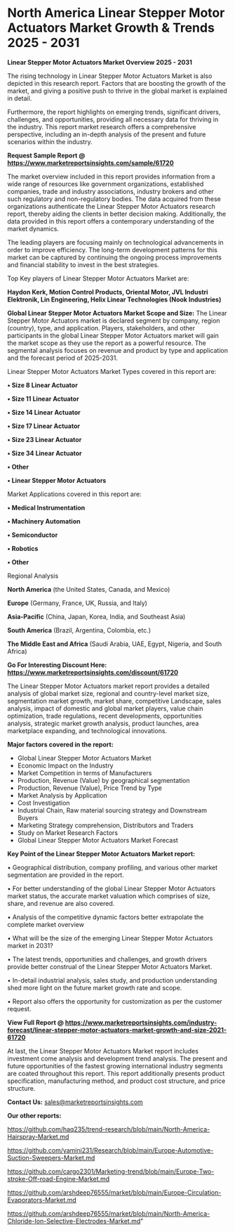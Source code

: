 # North America Linear Stepper Motor Actuators Market Growth & Trends 2025 - 2031

<Strong> Linear Stepper Motor Actuators Market Overview 2025 - 2031</strong>

The rising technology in Linear Stepper Motor Actuators Market is also depicted in this research report. Factors that are boosting the growth of the market, and giving a positive push to thrive in the global market is explained in detail.

Furthermore, the report highlights on emerging trends, significant drivers, challenges, and opportunities, providing all necessary data for thriving in the industry. This report market research offers a comprehensive perspective, including an in-depth analysis of the present and future scenarios within the industry.

<strong>Request Sample Report @ <a href=https://www.marketreportsinsights.com/sample/61720>https://www.marketreportsinsights.com/sample/61720</a></strong>

The market overview included in this report provides information from a wide range of resources like government organizations, established companies, trade and industry associations, industry brokers and other such regulatory and non-regulatory bodies. The data acquired from these organizations authenticate the Linear Stepper Motor Actuators research report, thereby aiding the clients in better decision making. Additionally, the data provided in this report offers a contemporary understanding of the market dynamics.

The leading players are focusing mainly on technological advancements in order to improve efficiency. The long-term development patterns for this market can be captured by continuing the ongoing process improvements and financial stability to invest in the best strategies.

Top Key players of Linear Stepper Motor Actuators Market are:

<strong>Haydon Kerk, Motion Control Products, Oriental Motor, JVL Industri Elektronik, Lin Engineering, Helix Linear Technologies (Nook Industries)</strong>

<strong><b>Global Linear Stepper Motor Actuators Market Scope and Size:</b></strong>
The Linear Stepper Motor Actuators market is declared segment by company, region (country), type, and application. Players, stakeholders, and other participants in the global Linear Stepper Motor Actuators market will gain the market scope as they use the report as a powerful resource. The segmental analysis focuses on revenue and product by type and application and the forecast period of 2025-2031.

Linear Stepper Motor Actuators Market Types covered in this report are:

<strong>• Size 8 Linear Actuator

• Size 11 Linear Actuator

• Size 14 Linear Actuator

• Size 17 Linear Actuator

• Size 23 Linear Actuator

• Size 34 Linear Actuator

• Other

• Linear Stepper Motor Actuators</strong>

Market Applications covered in this report are:

<strong>• Medical Instrumentation

• Machinery Automation

• Semiconductor

• Robotics

• Other</strong> 

Regional Analysis

<strong>North America</strong> (the United States, Canada, and Mexico)

<strong>Europe</strong> (Germany, France, UK, Russia, and Italy)

<strong>Asia-Pacific</strong> (China, Japan, Korea, India, and Southeast Asia)

<strong>South America</strong> (Brazil, Argentina, Colombia, etc.)

<strong>The Middle East and Africa</strong> (Saudi Arabia, UAE, Egypt, Nigeria, and South Africa)

<strong>Go For Interesting Discount Here: <a href=https://www.marketreportsinsights.com/discount/61720>https://www.marketreportsinsights.com/discount/61720</a></strong>

The Linear Stepper Motor Actuators market report provides a detailed analysis of global market size, regional and country-level market size, segmentation market growth, market share, competitive Landscape, sales analysis, impact of domestic and global market players, value chain optimization, trade regulations, recent developments, opportunities analysis, strategic market growth analysis, product launches, area marketplace expanding, and technological innovations.

<strong><b>Major factors covered in the report:</b></strong>
<ul>
  <li>Global Linear Stepper Motor Actuators Market </li>
  <li>Economic Impact on the Industry</li>
  <li>Market Competition in terms of Manufacturers</li>
  <li>Production, Revenue (Value) by geographical segmentation</li>
  <li>Production, Revenue (Value), Price Trend by Type</li>
  <li>Market Analysis by Application</li>
  <li>Cost Investigation</li>
  <li>Industrial Chain, Raw material sourcing strategy and Downstream Buyers</li>
  <li>Marketing Strategy comprehension, Distributors and Traders</li>
  <li>Study on Market Research Factors</li>
  <li>Global Linear Stepper Motor Actuators Market Forecast</li>
</ul>

<strong><b>Key Point of the Linear Stepper Motor Actuators Market report:</b></strong>

• Geographical distribution, company profiling, and various other market segmentation are provided in the report.

• For better understanding of the global Linear Stepper Motor Actuators market status, the accurate market valuation which comprises of size, share, and revenue are also covered.

• Analysis of the competitive dynamic factors better extrapolate the complete market overview

• What will be the size of the emerging Linear Stepper Motor Actuators market in 2031?

• The latest trends, opportunities and challenges, and growth drivers provide better construal of the Linear Stepper Motor Actuators Market.

• In-detail industrial analysis, sales study, and production understanding shed more light on the future market growth rate and scope.

• Report also offers the opportunity for customization as per the customer request.

<strong><b>View Full Report @ <a href=https://www.marketreportsinsights.com/industry-forecast/linear-stepper-motor-actuators-market-growth-and-size-2021-61720>https://www.marketreportsinsights.com/industry-forecast/linear-stepper-motor-actuators-market-growth-and-size-2021-61720</a></b></strong>


At last, the Linear Stepper Motor Actuators Market report includes investment come analysis and development trend analysis. The present and future opportunities of the fastest growing international industry segments are coated throughout this report. This report additionally presents product specification, manufacturing method, and product cost structure, and price structure.

<strong>Contact Us:</strong>
sales@marketreportsinsights.com

<strong>Our other reports:</strong>

<a href=https://github.com/haq235/trend-research/blob/main/North-America-Hairspray-Market.md>https://github.com/haq235/trend-research/blob/main/North-America-Hairspray-Market.md</a>

<a href=https://github.com/yamini231/Research/blob/main/Europe-Automotive-Suction-Sweepers-Market.md>https://github.com/yamini231/Research/blob/main/Europe-Automotive-Suction-Sweepers-Market.md</a>

<a href=https://github.com/cargo2301/Marketing-trend/blob/main/Europe-Two-stroke-Off-road-Engine-Market.md>https://github.com/cargo2301/Marketing-trend/blob/main/Europe-Two-stroke-Off-road-Engine-Market.md</a>

<a href=https://github.com/arshdeep76555/market/blob/main/Europe-Circulation-Evaporators-Market.md>https://github.com/arshdeep76555/market/blob/main/Europe-Circulation-Evaporators-Market.md</a>

<a href=https://github.com/arshdeep76555/market/blob/main/North-America-Chloride-Ion-Selective-Electrodes-Market.md>https://github.com/arshdeep76555/market/blob/main/North-America-Chloride-Ion-Selective-Electrodes-Market.md</a>"
